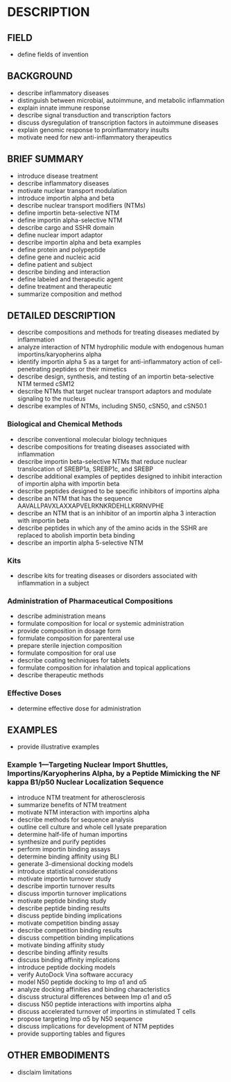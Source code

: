 # DESCRIPTION

## FIELD

- define fields of invention

## BACKGROUND

- describe inflammatory diseases
- distinguish between microbial, autoimmune, and metabolic inflammation
- explain innate immune response
- describe signal transduction and transcription factors
- discuss dysregulation of transcription factors in autoimmune diseases
- explain genomic response to proinflammatory insults
- motivate need for new anti-inflammatory therapeutics

## BRIEF SUMMARY

- introduce disease treatment
- describe inflammatory diseases
- motivate nuclear transport modulation
- introduce importin alpha and beta
- describe nuclear transport modifiers (NTMs)
- define importin beta-selective NTM
- define importin alpha-selective NTM
- describe cargo and SSHR domain
- define nuclear import adaptor
- describe importin alpha and beta examples
- define protein and polypeptide
- define gene and nucleic acid
- define patient and subject
- describe binding and interaction
- define labeled and therapeutic agent
- define treatment and therapeutic
- summarize composition and method

## DETAILED DESCRIPTION

- describe compositions and methods for treating diseases mediated by inflammation
- analyze interaction of NTM hydrophilic module with endogenous human importins/karyopherins alpha
- identify importin alpha 5 as a target for anti-inflammatory action of cell-penetrating peptides or their mimetics
- describe design, synthesis, and testing of an importin beta-selective NTM termed cSM12
- describe NTMs that target nuclear transport adaptors and modulate signaling to the nucleus
- describe examples of NTMs, including SN50, cSN50, and cSN50.1

### Biological and Chemical Methods

- describe conventional molecular biology techniques
- describe compositions for treating diseases associated with inflammation
- describe importin beta-selective NTMs that reduce nuclear translocation of SREBP1a, SREBP1c, and SREBP
- describe additional examples of peptides designed to inhibit interaction of importin alpha with importin beta
- describe peptides designed to be specific inhibitors of importins alpha
- describe an NTM that has the sequence AAVALLPAVXLAXXAPVELRKNKRDEHLLKRRNVPHE
- describe an NTM that is an inhibitor of an importin alpha 3 interaction with importin beta
- describe peptides in which any of the amino acids in the SSHR are replaced to abolish importin beta binding
- describe an importin alpha 5-selective NTM

### Kits

- describe kits for treating diseases or disorders associated with inflammation in a subject

### Administration of Pharmaceutical Compositions

- describe administration means
- formulate composition for local or systemic administration
- provide composition in dosage form
- formulate composition for parenteral use
- prepare sterile injection composition
- formulate composition for oral use
- describe coating techniques for tablets
- formulate composition for inhalation and topical applications
- describe therapeutic methods

### Effective Doses

- determine effective dose for administration

## EXAMPLES

- provide illustrative examples

### Example 1—Targeting Nuclear Import Shuttles, Importins/Karyopherins Alpha, by a Peptide Mimicking the NF kappa B1/p50 Nuclear Localization Sequence

- introduce NTM treatment for atherosclerosis
- summarize benefits of NTM treatment
- motivate NTM interaction with importins alpha
- describe methods for sequence analysis
- outline cell culture and whole cell lysate preparation
- determine half-life of human importins
- synthesize and purify peptides
- perform importin binding assays
- determine binding affinity using BLI
- generate 3-dimensional docking models
- introduce statistical considerations
- motivate importin turnover study
- describe importin turnover results
- discuss importin turnover implications
- motivate peptide binding study
- describe peptide binding results
- discuss peptide binding implications
- motivate competition binding assay
- describe competition binding results
- discuss competition binding implications
- motivate binding affinity study
- describe binding affinity results
- discuss binding affinity implications
- introduce peptide docking models
- verify AutoDock Vina software accuracy
- model N50 peptide docking to Imp α1 and α5
- analyze docking affinities and binding characteristics
- discuss structural differences between Imp α1 and α5
- discuss N50 peptide interactions with importins alpha
- discuss accelerated turnover of importins in stimulated T cells
- propose targeting Imp α5 by N50 sequence
- discuss implications for development of NTM peptides
- provide supporting tables and figures

## OTHER EMBODIMENTS

- disclaim limitations

